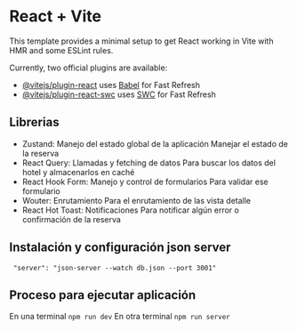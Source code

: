 # React + Vite

This template provides a minimal setup to get React working in Vite with HMR and some ESLint rules.

Currently, two official plugins are available:

- [@vitejs/plugin-react](https://github.com/vitejs/vite-plugin-react/blob/main/packages/plugin-react/README.md) uses [Babel](https://babeljs.io/) for Fast Refresh
- [@vitejs/plugin-react-swc](https://github.com/vitejs/vite-plugin-react-swc) uses [SWC](https://swc.rs/) for Fast Refresh

## Librerias
- Zustand: Manejo del estado global de la aplicación
    Manejar el estado de la reserva
- React Query: Llamadas y fetching de datos
    Para buscar los datos del hotel y almacenarlos en caché
- React Hook Form: Manejo y control de formularios
    Para validar ese formulario
- Wouter: Enrutamiento
    Para el enrutamiento de las vista detalle
- React Hot Toast: Notificaciones
    Para notificar algún error o confirmación de la reserva

## Instalación y configuración json server
``` "server": "json-server --watch db.json --port 3001"```

## Proceso para ejecutar aplicación
En una terminal ```npm run dev```
En otra terminal ```npm run server```